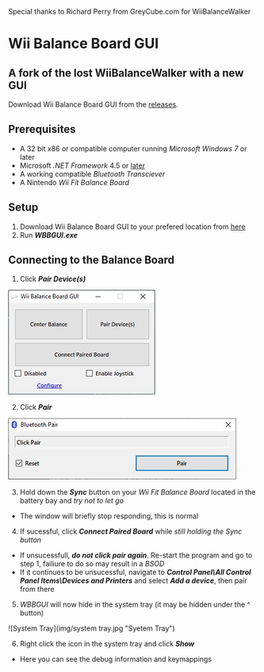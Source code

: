Special thanks to Richard Perry from GreyCube.com for WiiBalanceWalker

# Wii Balance Board GUI
## A fork of the lost WiiBalanceWalker with a new GUI

Download Wii Balance Board GUI from the [releases](https://github.com/TheOneTrueCode/Wii-Balance-Board-GUI/releases "WBBGUI download").

## Prerequisites

* A 32 bit x86 or compatible computer running *Microsoft Windows 7* or later
* Microsoft *.NET Framework* 4.5 or [later](https://www.microsoft.com/en-us/download/confirmation.aspx?id=55170)
* A working compatible *Bluetooth Transciever*
* A Nintendo *Wii Fit Balance Board*

## Setup

1. Download Wii Balance Board GUI to your prefered location from [here](https://github.com/TheOneTrueCode/Wii-Balance-Board-GUI/releases "WBBGUI download")
2. Run ***WBBGUI.exe***

## Connecting to the Balance Board

1. Click ***Pair Device(s)***

![WBBGUI](img/WBBGUI.jpg "WBBGUI")

2. Click ***Pair***

![WBBGUIpair](img/WBBGUIpair.jpg "WBBGUIpair")

3. Hold down the ***Sync*** button on your *Wii Fit Balance Board* located in the battery bay and *try not to let go*
  * The window will briefly stop responding, this is normal

4. If sucessful, click ***Connect Paired Board*** while *still holding the Sync button* 
  * If unsucessfull, ***do not click pair again***. Re-start the program and go to step 1, failiure to do so may result in a *BSOD*
  * If it continues to be unsucessful, navigate to ***Control Panel\All Control Panel Items\Devices and Printers*** and select ***Add a device***, then pair from there
  
5. *WBBGUI* will now hide in the system tray (it may be hidden under the ^ button)

![System Tray](img/system tray.jpg "Syetem Tray")

6. Right click the icon in the system tray and click ***Show***
*  Here you can see the debug information and keymappings


 
